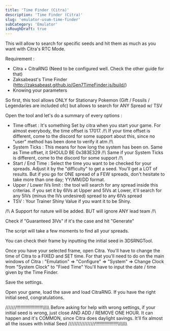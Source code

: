 ```yaml
---
title: 'Time Finder (Citra)'
description: 'Time Finder (Citra)'
slug: 'emulator-usum-time-finder'
subCategory: 'Emulator'
isRoughDraft: true
---
```


This will allow to search for specific seeds and hit them as much as you want with Citra's RTC Mode.

Requirement :

- Citra + CitraRNG (Need to be configured well. Check the other guide for that)
- Zaksabeast's Time Finder (http://zaksabeast.github.io/Gen7TimeFinder.js/build/)
- Knowing your parameters

So first, this tool allows ONLY for Stationary Pokemon (Gift / Fossils / Legendaries are included ofc) but allows to search for ANY Spread w/ TSV

Open the tool and let's do a summary of every options :

- Time offset : It's something Set by citra when you start your game. For almost everybody, the time offset is 17017.
  /!\ If your time offset is different, come to the discord for some support about this, since no "user" method has been done to verify it atm /!\
- System Ticks : This means for how long the system has been on. Same as Time offset, it SHOULD BE 0x383E329
  /!\ Same if your System Ticks is different, come to the discord for some support /!\
- Start / End Time : Select the time you want to be checked for your spreads. Adjust it by the "difficulty" to get a seed. You'll get a LOT of results. But if you go for ONE spread of a FEW spreads, don't hesitate to take more than one day; YY/MM/DD format.
- Upper / Lower IVs limit : the tool will search for any spread inside this criterias. if you set it by 6IVs at Upper and 5IVs at Lower, it'll search for any 5IVs (minus the IVs undesired) spread to any 6IVs spread
- TSV : Your Trainer Shiny Value if you want it to be Shiny.

/!\ A Support for nature will be added. BUT will ignore ANY lead team /!\

Check if "Guaranteed 3IVs" if it's the case and hit "Generate"

The script will take a few moments to find all your spreads.

You can check their frame by inputting the initial seed in 3DSRNGTool.

Once you have your selected frame, open Citra. You'll have to change the time of Citra to a FIXED and SET time.
For that you'll need to do on the main windows of Citra :
"Emulation" => "Configure" => "System" => Change Clock from "System Clock" to "Fixed Time"
You'll have to input the date / time given by the Time Finder.

Save the settings.

Open your game, load the save and load CitraRNG. If you have the right initial seed, congratulations.

///////!!!!!!!!!!!!!!!!!!!!\\\\\\\\\\ Before asking for help with wrong settings, if your initial seed is wrong, just close AND ADD / REMOVE ONE HOUR. It can happen and it's COMMON, since Citra does daylight savings. It'll fix almost all the issues with Initial Seed /////////////////!!!!!!!!!!!!!!!!!\\\\\\\\\\\\\
